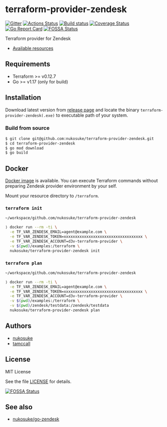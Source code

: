 # terraform-provider-zendesk
[![Gitter](https://badges.gitter.im/terraform-provider-zendesk/Lobby.svg)](https://gitter.im/terraform-provider-zendesk/Lobby?utm_source=badge&utm_medium=badge&utm_campaign=pr-badge)
[![Actions Status](https://github.com/nukosuke/terraform-provider-zendesk/workflows/CI/badge.svg)](https://github.com/nukosuke/terraform-provider-zendesk/actions)
[![Build status](https://ci.appveyor.com/api/projects/status/ti5il35v6a6ankcq/branch/master?svg=true)](https://ci.appveyor.com/project/nukosuke/terraform-provider-zendesk/branch/master)
[![Coverage Status](https://coveralls.io/repos/github/nukosuke/terraform-provider-zendesk/badge.svg?branch=master)](https://coveralls.io/github/nukosuke/terraform-provider-zendesk?branch=master)
[![Go Report Card](https://goreportcard.com/badge/github.com/nukosuke/terraform-provider-zendesk)](https://goreportcard.com/report/github.com/nukosuke/terraform-provider-zendesk)
[![FOSSA Status](https://app.fossa.io/api/projects/git%2Bgithub.com%2Fnukosuke%2Fterraform-provider-zendesk.svg?type=shield)](https://app.fossa.io/projects/git%2Bgithub.com%2Fnukosuke%2Fterraform-provider-zendesk?ref=badge_shield)

Terraform provider for Zendesk

- [Available resources](https://github.com/nukosuke/terraform-provider-zendesk/wiki)

## Requirements

- Terraform >= v0.12.7
- Go >= v1.17 (only for build)

## Installation

Download latest version from [release page](https://github.com/nukosuke/terraform-provider-zendesk/releases)
and locate the binary `terraform-provider-zendesk(.exe)` to executable path of your system.

### Build from source

```sh
$ git clone git@github.com:nukosuke/terraform-provider-zendesk.git
$ cd terraform-provider-zendesk
$ go mod download
$ go build
```

## Docker

[Docker image](https://hub.docker.com/r/nukosuke/terraform-provider-zendesk) is available. You can execute Terraform commands without preparing Zendesk provider environment by your self.

Mount your resource directory to `/terraform`.

### `terraform init`

```sh
~/workspace/github.com/nukosuke/terraform-provider-zendesk

⟩ docker run --rm -ti \
  -e TF_VAR_ZENDESK_EMAIL=agent@example.com \
  -e TF_VAR_ZENDESK_TOKEN=xxxxxxxxxxxxxxxxxxxxxxxxxxxxxxxxxxx \
  -e TF_VAR_ZENDESK_ACCOUNT=d3v-terraform-provider \
  -v $(pwd)/examples:/terraform \
  nukosuke/terraform-provider-zendesk init
```

### `terraform plan`

```sh
~/workspace/github.com/nukosuke/terraform-provider-zendesk

⟩ docker run --rm -ti \
  -e TF_VAR_ZENDESK_EMAIL=agent@example.com \
  -e TF_VAR_ZENDESK_TOKEN=xxxxxxxxxxxxxxxxxxxxxxxxxxxxxxxxxxx \
  -e TF_VAR_ZENDESK_ACCOUNT=d3v-terraform-provider \
  -v $(pwd)/examples:/terraform \
  -v $(pwd)/zendesk/testdata:/zendesk/testdata
  nukosuke/terraform-provider-zendesk plan
```

## Authors
- [nukosuke](https://github.com/nukosuke)
- [tamccall](https://github.com/tamccall)

## License

MIT License

See the file [LICENSE](./LICENSE) for details.


[![FOSSA Status](https://app.fossa.io/api/projects/git%2Bgithub.com%2Fnukosuke%2Fterraform-provider-zendesk.svg?type=large)](https://app.fossa.io/projects/git%2Bgithub.com%2Fnukosuke%2Fterraform-provider-zendesk?ref=badge_large)

## See also
- [nukosuke/go-zendesk](https://github.com/nukosuke/go-zendesk)
